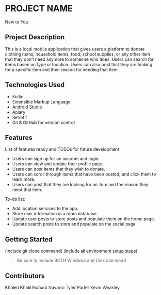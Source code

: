 # PROJECT NAME
New to You 

## Project Description
This is a local mobile application that gives users a platform to donate clothing items, household items, food, school supplies, or any other item that they don’t need anymore to someone who does. Users can search for items based on type or location. Users can also post that they are looking for a specific item and their reason for needing that item.

## Technologies Used
* Kotlin 
* Extensible Markup Language 
* Android Studio 
* Apiary
* Retrofit
* Git & GitHub for version control 

## Features
List of features ready and TODOs for future development
* Users can sign up for an account and login.
* Users can view and update their profile page.
* Users can post items that they wish to donate.
* Users can scroll through items that have been posted, and click them to learn more.
* Users can post that they are looking for an item and the reason they need that item.

To-do list:
* Add location services to the app.
* Store user information in a room database.
* Update user posts to store posts and populate them on the home page. 
* Update search posts to store and populate on the social page.  

## Getting Started
   
(include git clone command)
(include all environment setup steps)

> Be sure to include BOTH Windows and Unix command  

## Contributors

Khaled Khalil
Richard Navarro
Tyler Porter
Kevin Weakley 
